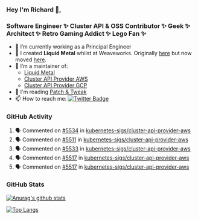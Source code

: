 ### Hey I'm Richard 👋, 

<h3 align="left">Software Engineer ✨ Cluster API & OSS Contributor ✨ Geek ✨ Architect ✨ Retro Gaming Addict ✨ Lego Fan ✨</h3>

- 🔭 I’m currently working as a Principal Engineer
- 📯 I created **Liquid Metal** whilst at Weaveworks. Originally [here](https://github.com/weaveworks-liquidmetal) but now moved [here](https://github.com/liquidmetal-dev).
- 👯 I’m a maintainer of:
  -  [Liquid Metal](https://github.com/liquidmetal-dev)
  -  [Cluster API Provider AWS](https://github.com/kubernetes-sigs/cluster-api-provider-aws)
  -  [Cluster API Provider GCP](https://github.com/kubernetes-sigs/cluster-api-provider-gcp)
- 💬 I'm reading [Patch & Tweak](https://bjooks.com/products/patch-tweak-exploring-modular-synthesis)
- 📫 How to reach me: [![Twitter Badge](https://img.shields.io/badge/-@fruit_case-00acee?style=flat&logo=Twitter&logoColor=white)](https://twitter.com/intent/follow?screen_name=fruit_case "Follow on Twitter")

### GitHub Activity 

<!--START_SECTION:activity-->
1. 🗣 Commented on [#5534](https://github.com/kubernetes-sigs/cluster-api-provider-aws/pull/5534#issuecomment-2953711181) in [kubernetes-sigs/cluster-api-provider-aws](https://github.com/kubernetes-sigs/cluster-api-provider-aws)
2. 🗣 Commented on [#5511](https://github.com/kubernetes-sigs/cluster-api-provider-aws/pull/5511#issuecomment-2953646212) in [kubernetes-sigs/cluster-api-provider-aws](https://github.com/kubernetes-sigs/cluster-api-provider-aws)
3. 🗣 Commented on [#5533](https://github.com/kubernetes-sigs/cluster-api-provider-aws/pull/5533#issuecomment-2953642969) in [kubernetes-sigs/cluster-api-provider-aws](https://github.com/kubernetes-sigs/cluster-api-provider-aws)
4. 🗣 Commented on [#5517](https://github.com/kubernetes-sigs/cluster-api-provider-aws/pull/5517#issuecomment-2953641882) in [kubernetes-sigs/cluster-api-provider-aws](https://github.com/kubernetes-sigs/cluster-api-provider-aws)
5. 🗣 Commented on [#5517](https://github.com/kubernetes-sigs/cluster-api-provider-aws/pull/5517#issuecomment-2953638814) in [kubernetes-sigs/cluster-api-provider-aws](https://github.com/kubernetes-sigs/cluster-api-provider-aws)
<!--END_SECTION:activity-->

### GitHub Stats

[![Anurag's github stats](https://github-readme-stats.vercel.app/api?username=richardcase&count_private=true&show_icons=true)](https://github.com/anuraghazra/github-readme-stats)

[![Top Langs](https://github-readme-stats.vercel.app/api/top-langs/?username=richardcase&hide=html&layout=compact)](https://github.com/anuraghazra/github-readme-stats)

